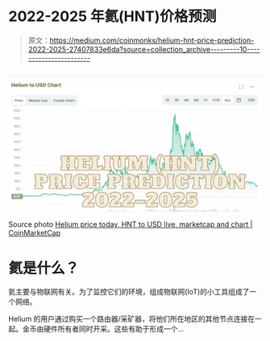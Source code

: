 # 2022-2025 年氦(HNT)价格预测

> 原文：<https://medium.com/coinmonks/helium-hnt-price-prediction-2022-2025-27407833e6da?source=collection_archive---------10----------------------->

![](img/bf42195f51d4750a042f15ef4ba99b1f.png)

Source photo [Helium price today, HNT to USD live, marketcap and chart | CoinMarketCap](https://coinmarketcap.com/currencies/helium/)

# 氦是什么？

氦主要与物联网有关。为了监控它们的环境，组成物联网(IoT)的小工具组成了一个网络。

Helium 的用户通过购买一个路由器/采矿器，将他们所在地区的其他节点连接在一起。金币由硬件所有者同时开采。这些有助于形成一个…